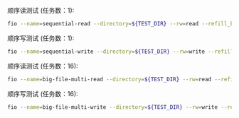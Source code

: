 顺序读测试 (任务数：1):

```bash
fio --name=sequential-read --directory=${TEST_DIR} --rw=read --refill_buffers --bs=4M --size=4G
```

顺序写测试 (任务数：1):

```bash
fio --name=sequential-write --directory=${TEST_DIR} --rw=write --refill_buffers --bs=4M --size=4G --end_fsync=1
```

顺序读测试 (任务数：16):

```bash
fio --name=big-file-multi-read --directory=${TEST_DIR} --rw=read --refill_buffers --bs=4M --size=4G --numjobs=16
```

顺序写测试 (任务数：16):

```bash
fio --name=big-file-multi-write --directory=${TEST_DIR} --rw=write --refill_buffers --bs=4M --size=4G --numjobs=16 --end_fsync=1
```